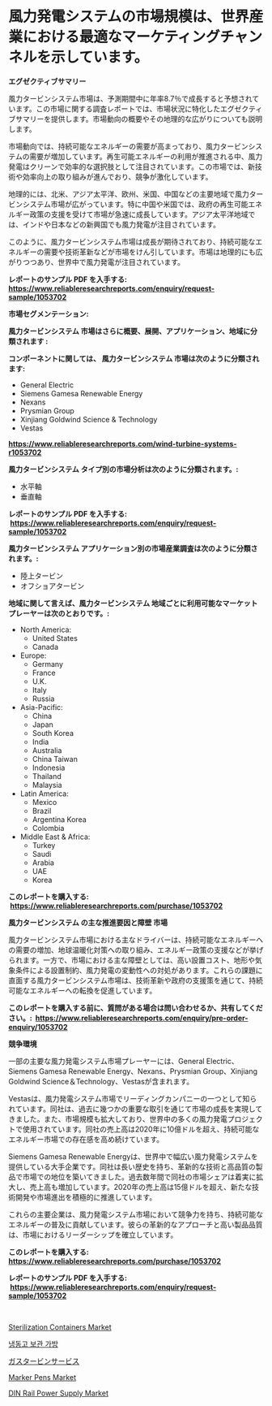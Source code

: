 <p><h1>風力発電システムの市場規模は、世界産業における最適なマーケティングチャンネルを示しています。</h1></p><p><strong>エグゼクティブサマリー</strong></p>
<p><p>風力タービンシステム市場は、予測期間中に年率8.7％で成長すると予想されています。この市場に関する調査レポートでは、市場状況に特化したエグゼクティブサマリーを提供します。市場動向の概要やその地理的な広がりについても説明します。</p><p>市場動向では、持続可能なエネルギーの需要が高まっており、風力タービンシステムの需要が増加しています。再生可能エネルギーの利用が推進される中、風力発電はクリーンで効率的な選択肢として注目されています。この市場では、新技術や効率向上の取り組みが進んでおり、競争が激化しています。</p><p>地理的には、北米、アジア太平洋、欧州、米国、中国などの主要地域で風力タービンシステム市場が広がっています。特に中国や米国では、政府の再生可能エネルギー政策の支援を受けて市場が急速に成長しています。アジア太平洋地域では、インドや日本などの新興国でも風力発電が注目されています。</p><p>このように、風力タービンシステム市場は成長が期待されており、持続可能なエネルギーの需要や技術革新などが市場をけん引しています。市場は地理的にも広がりつつあり、世界中で風力発電が注目されています。</p></p>
<p><strong>レポートのサンプル PDF を入手する: <a href="https://www.reliableresearchreports.com/enquiry/request-sample/1053702">https://www.reliableresearchreports.com/enquiry/request-sample/1053702</a></strong></p>
<p><strong>市場セグメンテーション:</strong></p>
<p><strong> 風力タービンシステム 市場はさらに概要、展開、アプリケーション、地域に分類されます :</strong></p>
<p><strong>コンポーネントに関しては、 風力タービンシステム 市場は次のように分類されます: &nbsp;</strong></p>
<p><ul><li>General Electric</li><li>Siemens Gamesa Renewable Energy</li><li>Nexans</li><li>Prysmian Group</li><li>Xinjiang Goldwind Science & Technology</li><li>Vestas</li></ul></p>
<p><strong><a href="https://www.reliableresearchreports.com/wind-turbine-systems-r1053702">https://www.reliableresearchreports.com/wind-turbine-systems-r1053702</a></strong></p>
<p><strong> 風力タービンシステム タイプ別の市場分析は次のように分類されます。:</strong></p>
<p><ul><li>水平軸</li><li>垂直軸</li></ul></p>
<p><strong>レポートのサンプル PDF を入手する: &nbsp;<a href="https://www.reliableresearchreports.com/enquiry/request-sample/1053702">https://www.reliableresearchreports.com/enquiry/request-sample/1053702</a></strong></p>
<p><strong> 風力タービンシステム アプリケーション別の市場産業調査は次のように分類されます。:</strong></p>
<p><ul><li>陸上タービン</li><li>オフショアタービン</li></ul></p>
<p><strong>地域に関して言えば、風力タービンシステム 地域ごとに利用可能なマーケットプレーヤーは次のとおりです。:</strong></p>
<p><ul>
    <li>
        North America:
        <ul>
            <li>United States</li>
            <li>Canada</li>
        </ul>
    </li>
    <li>
        Europe:
        <ul>
            <li>Germany</li>
            <li>France</li>
            <li>U.K.</li>
            <li>Italy</li>
            <li>Russia</li>
        </ul>
    </li>
    <li>
        Asia-Pacific:
        <ul>
            <li>China</li>
            <li>Japan</li>
            <li>South Korea</li>
            <li>India</li>
            <li>Australia</li>
            <li>China Taiwan</li>
            <li>Indonesia</li>
            <li>Thailand</li>
            <li>Malaysia</li>
        </ul>
    </li>
    <li>
        Latin America:
        <ul>
            <li>Mexico</li>
            <li>Brazil</li>
            <li>Argentina Korea</li>
            <li>Colombia</li>
        </ul>
    </li>
    <li>
        Middle East & Africa:
        <ul>
            <li>Turkey</li>
            <li>Saudi</li>
            <li>Arabia</li>
            <li>UAE</li>
            <li>Korea</li>
        </ul>
    </li>
    </ul></p>
<p><strong>このレポートを購入する: &nbsp;<a href="https://www.reliableresearchreports.com/purchase/1053702">https://www.reliableresearchreports.com/purchase/1053702</a></strong></p>
<p><strong>風力タービンシステム の主な推進要因と障壁 市場</strong></p>
<p><p>風力タービンシステム市場における主なドライバーは、持続可能なエネルギーへの需要の増加、地球温暖化対策への取り組み、エネルギー政策の支援などが挙げられます。一方で、市場における主な障壁としては、高い設置コスト、地形や気象条件による設置制約、風力発電の変動性への対処があります。これらの課題に直面する風力タービンシステム市場は、技術革新や政府の支援策を通じて、持続可能なエネルギーへの転換を促進しています。</p></p>
<p><strong>このレポートを購入する前に、質問がある場合は問い合わせるか、共有してください。:&nbsp; <a href="https://www.reliableresearchreports.com/enquiry/pre-order-enquiry/1053702">https://www.reliableresearchreports.com/enquiry/pre-order-enquiry/1053702</a></strong></p>
<p><strong>競争環境</strong></p>
<p><p>一部の主要な風力発電システム市場プレーヤーには、General Electric、Siemens Gamesa Renewable Energy、Nexans、Prysmian Group、Xinjiang Goldwind Science＆Technology、Vestasが含まれます。</p><p>Vestasは、風力発電システム市場でリーディングカンパニーの一つとして知られています。同社は、過去に幾つかの重要な取引を通じて市場の成長を実現してきました。また、市場規模も拡大しており、世界中の多くの風力発電プロジェクトで使用されています。同社の売上高は2020年に10億ドルを超え、持続可能なエネルギー市場での存在感を高め続けています。</p><p>Siemens Gamesa Renewable Energyは、世界中で幅広い風力発電システムを提供している大手企業です。同社は長い歴史を持ち、革新的な技術と高品質の製品で市場での地位を築いてきました。過去数年間で同社の市場シェアは着実に拡大し、売上高も増加しています。2020年の売上高は15億ドルを超え、新たな技術開発や市場進出を積極的に推進しています。</p><p>これらの主要企業は、風力発電システム市場において競争力を持ち、持続可能なエネルギーの普及に貢献しています。彼らの革新的なアプローチと高い製品品質は、市場におけるリーダーシップを確立しています。</p></p>
<p><strong>このレポートを購入する: &nbsp; <a href="https://www.reliableresearchreports.com/purchase/1053702">https://www.reliableresearchreports.com/purchase/1053702</a></strong></p>
<p><strong>レポートのサンプル PDF を入手する: &nbsp;<a href="https://www.reliableresearchreports.com/enquiry/request-sample/1053702">https://www.reliableresearchreports.com/enquiry/request-sample/1053702</a></strong><strong></strong></p>
<p>&nbsp;</p>
<p><p><a href="https://github.com/globismark/Market-Research-Report-List-3/blob/main/sterilization-containers-market.md">Sterilization Containers Market</a></p><p><a href="https://medium.com/@jeralderzog65756e/%EB%83%89%EC%9E%A5%EA%B3%A0-%EB%B3%B4%EA%B4%80%EC%9A%A9-%EB%B0%B1-market-%EC%8B%9C%EC%9E%A5%EC%A0%90%EC%9C%A0%EC%9C%A8-%EC%8B%9C%EC%9E%A5%EB%8F%99%ED%96%A5-%EB%B0%8F-%EB%AF%B8%EB%9E%98-%EC%84%B1%EC%9E%A5-%ED%83%90%EC%83%89-f592e5b15028">냉동고 보관 가방</a></p><p><a href="https://github.com/RudyBoyer2017/Market-Research-Report-List-1/blob/main/294383276447.md">ガスタービンサービス</a></p><p><a href="https://issuu.com/reportprime-2/docs/marker-pens-market-size-2030.pptx">Marker Pens Market</a></p><p><a href="https://github.com/prosalinda88/Market-Research-Report-List-4/blob/main/din-rail-power-supply-market.md">DIN Rail Power Supply Market</a></p></p>